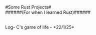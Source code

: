 #Some Rust Projects# <br>
######(For when I learned Rust)######

<br>
Log-
C's game of life - *22/1/25*
